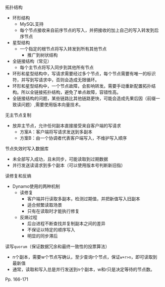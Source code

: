 拓扑结构

-   环形结构
    -   MySQL支持
    -   每个节点接收来自前序节点的写入，并把接收的加上自己的写入转发到后序节点
-   星型结构
    -   一个指定的根节点将写入转发到所有其他节点
        -   推广到树状结构
-   全链接结构（常见）
    -   每个主节点将写入同步到其他所有节点
-   环形和星型结构中，写请求需要经过多个节点，每个节点需要有唯一的标识符，并写到写请求中，否则会造成无限循环。
-   环形和星型结构中，一个节点故障，会影响转发。需要手动重新配置拓扑结构。所以全链接拓扑结构，避免了单点故障，容错性高。
-   全链接结构的问题，某些链路比其他链路更快，可能会造成先果后因（前缀一致读问题）,需要使用版本向量技术。







无主节点复制

-   放弃主节点，允许任何副本直接接受来自客户端的写请求
    -   方案A：客户端将写请求发送到多副本
    -   方案B：由一个协调者代表客户端写入，不维护写入顺序



节点失效时写入数据库

-   未全部写入成功，且未同步，可能读取到过期数据
-   并行发送读请求到多个副本（可以使用版本号判断新旧指）



读修复和反熵

-   Dynamo使用的两种机制
    -   读修复
        -   客户端并行读取多副本，检测过期值，并把新值写入旧副本
        -   适合频繁读取场景
        -   只有在读取时才能执行修复
    -   反熵过程
        -   后台进程不断查找并复制副本之间的差异
        -   不保证以特定的顺序写入
        -   明显的同步滞后



读写`quorum`（保证数据冗余和最终一致性的投票算法）

-   n个副本，需要w个节点写确认，至少查询r个节点，保证`w+r>n`，即可读取到最新值
-   通常，读取和写入总是并行发送到n个副本，w和r只是决定等待的节点数。





Pp. 166-171